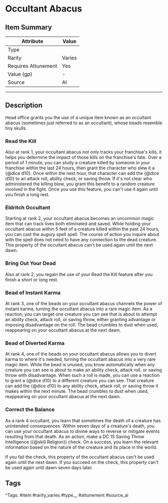 # Occultant Abacus

## Item Summary

| Attribute            | Value                        |
|----------------------|------------------------------|
| Type                 |   |
| Rarity               | Varies             |
| Requires Attunement  | Yes                |
| Value (gp)           | -    |
| Source               | AI |

---

## Description

Head office grants you the use of a unique item known as an occultant abacus (sometimes just referred to as an occultant), whose beads resemble tiny skulls.

### Read the Kill

Also at rank 1, your occultant abacus not only tracks your franchise's kills, it helps you determine the impact of those kills on the franchise's fate. Over a period of 1 minute, you can study a creature killed by someone in your franchise within the last 24 hours, then grant the character who slew it a {@dice d10}. Once within the next hour, that character can add the {@dice d10} to an attack roll, ability check, or saving throw. If it's not clear who administered the killing blow, you grant this benefit to a random creature involved in the fight. Once you use this feature, you can't use it again until you finish a long rest.

### Eldritch Occultant

Starting at rank 2, your occultant abacus becomes an uncommon magic item that can track lives both eliminated and saved. While holding your occultant abacus within 5 feet of a creature killed within the past 24 hours, you can cast the augury spell spell. The course of action you inquire about with the spell does not need to have any connection to the dead creature. This property of the occultant abacus can't be used again until the next dawn.

### Bring Out Your Dead

Also at rank 2, you regain the use of your Read the Kill feature after you finish a short or long rest.

### Bead of Instant Karma

At rank 3, one of the beads on your occultant abacus channels the power of instant karma, turning the occultant abacus into a rare magic item. As a reaction, you can target one creature you can see that is about to attempt an ability check, attack roll, or saving throw, either granting advantage or imposing disadvantage on the roll. The bead crumbles to dust when used, reappearing on your occultant abacus at the next dawn.

### Bead of Diverted Karma

At rank 4, one of the beads on your occultant abacus allows you to divert karma to where it's needed, turning the occultant abacus into a very rare magic item. While the bead is unused, you know automatically when any creature you can see is about to make an ability check, attack roll, or saving throw with disadvantage. When such a roll is made, you can use a reaction to grant a {@dice d10} to a different creature you can see. That creature can add the {@dice d10} to any ability check, attack roll, or saving throw it makes within the next minute. The bead crumbles to dust when used, reappearing on your occultant abacus at the next dawn.

### Correct the Balance

As a rank 4 occultant, you learn that sometimes the death of a creature has unintended consequences. Within seven days of a creature's death, you can use your occultant abacus to divine ways to reverse or mitigate events resulting from that death. As an action, make a DC 15 Saving Throw Intelligence ({@skill Religion}) check. On a success, you learn the relevant information based on the nature of the creature and its place in the world.

If you fail the check, this property of the occultant abacus can't be used again until the next dawn. If you succeed on the check, this property can't be used again until dawn seven days later.

## Tags

^Tags: #item #rarity_varies #type__ #attunement #source_ai